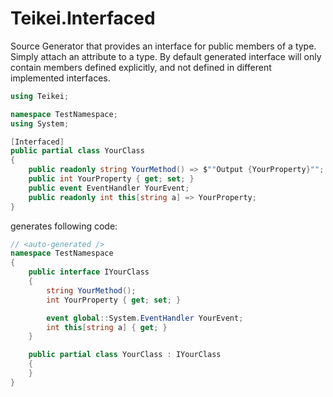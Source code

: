 # Teikei.Interfaced

Source Generator that provides an interface for public members of a type.
Simply attach an attribute to a type.
By default generated interface will only contain members defined explicitly, and not defined in different implemented interfaces.


```cs
using Teikei;

namespace TestNamespace;
using System;

[Interfaced]
public partial class YourClass
{
	public readonly string YourMethod() => $""Output {YourProperty}"";
	public int YourProperty { get; set; }
	public event EventHandler YourEvent;
	public readonly int this[string a] => YourProperty;
}
```

generates following code:

```cs
// <auto-generated />
namespace TestNamespace
{
	public interface IYourClass
	{
		string YourMethod();
		int YourProperty { get; set; }

		event global::System.EventHandler YourEvent;
		int this[string a] { get; }
	}

	public partial class YourClass : IYourClass
	{
	}
}
```